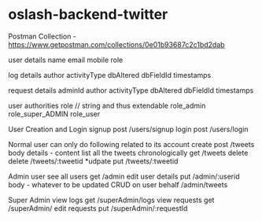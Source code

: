 # oslash-backend-twitter

Postman Collection - https://www.getpostman.com/collections/0e01b93687c2c1bd2dab

user details
	name
	email
	mobile
	role

log details
	author
	activityType
	dbAltered
	dbFieldId
	timestamps
	
request details
	adminId
	author
	activityType
	dbAltered
	dbFieldId
	timestamps
	
user authorities
	role // string and thus extendable
		role_admin
		role_super_ADMIN
		role_user

User Creation and Login
	signup
		post /users/signup
	login
		post /users/login

Normal user
	can only do following related to its account
	create
		post /tweets
		body details - content
	list all the tweets chronologically
		get /tweets
	delete
		delete /tweets/:tweetid
	*udpate
		put /tweets/:tweetid

Admin user
	see all users
		get /admin
	edit user details
		put /admin/:userid
		body - whatever to be updated
	CRUD on user behalf
		/admin/tweets 

Super Admin
	view logs
		get /superAdmin/logs
	view requests
		get /superAdmin/
	edit requests
		put /superAdmin/:requestId
	
